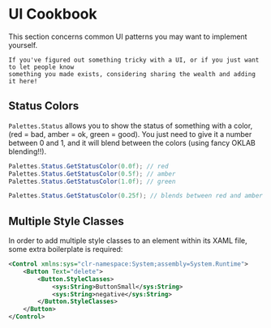 # UI Cookbook

This section concerns common UI patterns you may want to implement yourself.

```admonish note
If you've figured out something tricky with a UI, or if you just want to let people know
something you made exists, considering sharing the wealth and adding it here!
```

## Status Colors

`Palettes.Status` allows you to show the status of something with a color, (red = bad,
amber = ok, green = good). You just need to give it a number between 0 and 1, and
it will blend between the colors (using fancy OKLAB blending!!).

```cs
Palettes.Status.GetStatusColor(0.0f); // red
Palettes.Status.GetStatusColor(0.5f); // amber
Palettes.Status.GetStatusColor(1.0f); // green

Palettes.Status.GetStatusColor(0.25f); // blends between red and amber
```

## Multiple Style Classes

In order to add multiple style classes to an element within its XAML file, some
extra boilerplate is required:

```xml
<Control xmlns:sys="clr-namespace:System;assembly=System.Runtime">
    <Button Text="delete">
        <Button.StyleClasses>
            <sys:String>ButtonSmall</sys:String>
            <sys:String>negative</sys:String>
        </Button.StyleClasses>
    </Button>
</Control>
```
